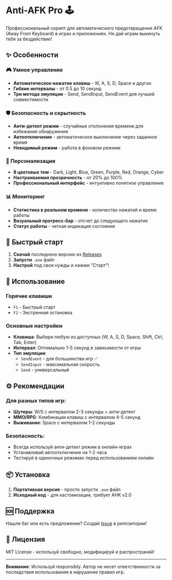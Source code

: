 # Anti-AFK Pro 🕹️

Профессиональный скрипт для автоматического предотвращения AFK (Away From Keyboard) в играх и приложениях. Не дай играм выкинуть тебя за бездействие!

## ✨ Особенности

### 🎮 Умное управление
- **Автоматическое нажатие клавиш** - W, A, S, D, Space и других
- **Гибкие интервалы** - от 0.5 до 10 секунд
- **Три метода эмуляции** - Send, SendInput, SendEvent для лучшей совместимости

### 🛡️ Безопасность и скрытность
- **Анти-детект режим** - случайные отклонения времени для избежания обнаружения
- **Автоотключение** - автоматическое выключение через заданное время
- **Невидимый режим** - работа в фоновом режиме

### 🎨 Персонализация
- **8 цветовых тем** - Dark, Light, Blue, Green, Purple, Red, Orange, Cyber
- **Настраиваемая прозрачность** - от 20% до 100%
- **Профессиональный интерфейс** - интуитивно понятное управление

### 📊 Мониторинг
- **Статистика в реальном времени** - количество нажатий и время работы
- **Визуальный прогресс-бар** - отсчет до следующего нажатия
- **Статус работы** - четкая индикация состояния

## 🚀 Быстрый старт

1. **Скачай** последнюю версию из [Releases](https://github.com/Komilon/Anti-AFK-Script/releases)
2. **Запусти** `.exe` файл
3. **Настрой** под свои нужды и нажми "Старт"!

## 🎯 Использование

### Горячие клавиши
- `F1` - Быстрый старт
- `F2` - Экстренная остановка

### Основные настройки
- **Клавиша**: Выбери любую из доступных (W, A, S, D, Space, Shift, Ctrl, Tab, Enter)
- **Интервал**: Оптимально 1-5 секунд в зависимости от игры
- **Тип эмуляции**: 
  - `SendEvent` - для большинства игр ✅
  - `SendInput` - максимальная скорость
  - `Send` - универсальный

## ⚙️ Рекомендации

### Для разных типов игр:
- **Шутеры**: W/S с интервалом 2-3 секунды + анти-детект
- **MMO/RPG**: Комбинации клавиш с интервалом 4-5 секунд
- **Выживание**: Space с интервалом 1-2 секунды

### Безопасность:
- Всегда используй анти-детект режим в онлайн-играх
- Устанавливай автоотключение на 1-2 часа
- Тестируй в одиночных режимах перед использованием онлайн

## 📦 Установка

1. **Портативная версия** - просто запусти `.exe` файл
2. **Исходный код** - для кастомизации, требует AHK v2.0

## 🆘 Поддержка

Нашли баг или есть предложение? Создай [Issue](https://github.com/yourusername/anti-afk-pro/issues) в репозитории!

## 📄 Лицензия

MIT License - используй свободно, модифицируй и распространяй!

---

**Внимание**: Используй responsibly. Автор не несет ответственности за последствия использования в нарушение правил игр.
